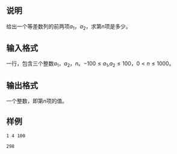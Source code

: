 <h2>说明</h2>

给出一个等差数列的前两项$a_1$，$a_2$，求第$n$项是多少。
<h2>输入格式</h2>

一行，包含三个整数$a_1$，$a_2$，$n$。$−100≤a_1$&#44;$a_2≤100$，$0< n ≤ 1000$。

<h2>输出格式</h2>

一个整数，即第$n$项的值。

<h2>样例</h2>
<pre><code class="language-input1">1 4 100</code></pre><pre><code class="language-output1">298</code></pre>
